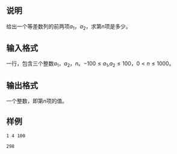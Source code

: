 <h2>说明</h2>

给出一个等差数列的前两项$a_1$，$a_2$，求第$n$项是多少。
<h2>输入格式</h2>

一行，包含三个整数$a_1$，$a_2$，$n$。$−100≤a_1$&#44;$a_2≤100$，$0< n ≤ 1000$。

<h2>输出格式</h2>

一个整数，即第$n$项的值。

<h2>样例</h2>
<pre><code class="language-input1">1 4 100</code></pre><pre><code class="language-output1">298</code></pre>
